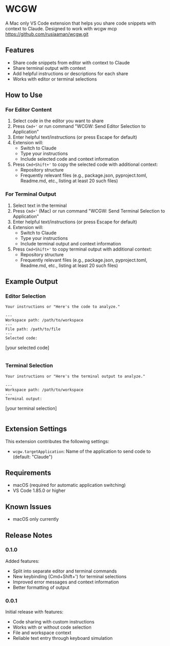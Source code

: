 # WCGW

A Mac only VS Code extension that helps you share code snippets with context to Claude. Designed to work with wcgw mcp 
https://github.com/rusiaaman/wcgw.git


## Features

- Share code snippets from editor with context to Claude
- Share terminal output with context
- Add helpful instructions or descriptions for each share
- Works with editor or terminal selections

## How to Use


### For Editor Content
1. Select code in the editor you want to share
2. Press `Cmd+'` or run command "WCGW: Send Editor Selection to Application"
3. Enter helpful text/instructions (or press Escape for default)
4. Extension will:
   - Switch to Claude
   - Type your instructions
   - Include selected code and context information
5. Press `Cmd+Shift+'` to copy the selected code with additional context:
   - Repository structure
   - Frequently relevant files (e.g., package.json, pyproject.toml, Readme.md, etc., listing at least 20 such files)


### For Terminal Output
1. Select text in the terminal
2. Press `Cmd+'` (Mac) or run command "WCGW: Send Terminal Selection to Application"
3. Enter helpful text/instructions (or press Escape for default)
4. Extension will:
   - Switch to Claude
   - Type your instructions
   - Include terminal output and context information
5. Press `Cmd+Shift+'` to copy terminal output with additional context:
   - Repository structure
   - Frequently relevant files (e.g., package.json, pyproject.toml, Readme.md, etc., listing at least 20 such files)


## Example Output

### Editor Selection
```
Your instructions or "Here's the code to analyze."

---
Workspace path: /path/to/workspace
---
File path: /path/to/file
---
Selected code:
```
[your selected code]
```
```

### Terminal Selection
```
Your instructions or "Here's the terminal output to analyze."

---
Workspace path: /path/to/workspace
---
Terminal output:
```
[your terminal selection]
```
```

## Extension Settings

This extension contributes the following settings:

* `wcgw.targetApplication`: Name of the application to send code to (default: "Claude")

## Requirements

- macOS (required for automatic application switching)
- VS Code 1.85.0 or higher

## Known Issues

- macOS only currently

## Release Notes

### 0.1.0

Added features:
- Split into separate editor and terminal commands
- New keybinding (Cmd+Shift+') for terminal selections
- Improved error messages and context information
- Better formatting of output

### 0.0.1

Initial release with features:
- Code sharing with custom instructions
- Works with or without code selection
- File and workspace context
- Reliable text entry through keyboard simulation